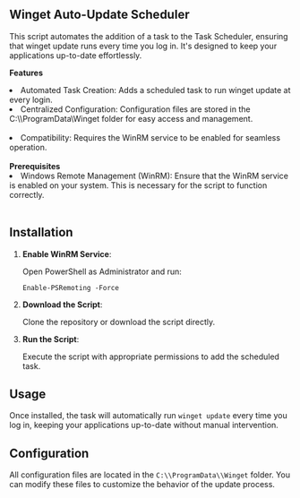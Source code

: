 <h2>Winget Auto-Update Scheduler</h2>

This script automates the addition of a task to the Task Scheduler, ensuring that winget update runs every time you log in. It's designed to keep your applications up-to-date effortlessly.

<b>Features</b><br>
<li>Automated Task Creation: Adds a scheduled task to run winget update at every login.</li>
<li>Centralized Configuration: Configuration files are stored in the C:\\ProgramData\Winget folder for easy access and management.</li><br>
<li>Compatibility: Requires the WinRM service to be enabled for seamless operation.</li><br>
<b>Prerequisites</b><br>
<li>Windows Remote Management (WinRM): Ensure that the WinRM service is enabled on your system. This is necessary for the script to function correctly.</li><br>
<h2>Installation</h2>
    <ol>
        <li>
            <strong>Enable WinRM Service</strong>:
            <p>Open PowerShell as Administrator and run:</p>
            <pre><code>Enable-PSRemoting -Force</code></pre>
        </li>
        <li>
            <strong>Download the Script</strong>:
            <p>Clone the repository or download the script directly.</p>
        </li>
        <li>
            <strong>Run the Script</strong>:
            <p>Execute the script with appropriate permissions to add the scheduled task.</p>
        </li>
    </ol>
        <h2>Usage</h2>
    <p>Once installed, the task will automatically run <code>winget update</code> every time you log in, keeping your applications up-to-date without manual intervention.</p>
    
<h2>Configuration</h2>
<p>All configuration files are located in the <code>C:\\ProgramData\\Winget</code> folder. You can modify these files to customize the behavior of the update process.</p>
    
